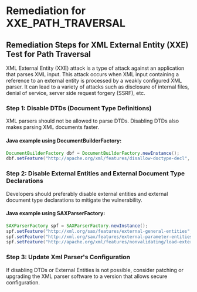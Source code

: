 # Remediation for XXE_PATH_TRAVERSAL

## Remediation Steps for XML External Entity (XXE) Test for Path Traversal

XML External Entity (XXE) attack is a type of attack against an application that parses XML input. This attack occurs when XML input containing a reference to an external entity is processed by a weakly configured XML parser. It can lead to a variety of attacks such as disclosure of internal files, denial of service, server side request forgery (SSRF), etc.

### Step 1: Disable DTDs (Document Type Definitions)

XML parsers should not be allowed to parse DTDs. Disabling DTDs also makes parsing XML documents faster.

#### Java example using DocumentBuilderFactory:

```java
DocumentBuilderFactory dbf = DocumentBuilderFactory.newInstance();
dbf.setFeature("http://apache.org/xml/features/disallow-doctype-decl", true);
```

### Step 2: Disable External Entities and External Document Type Declarations

Developers should preferably disable external entities and external document type declarations to mitigate the vulnerability.

#### Java example using SAXParserFactory:

```java
SAXParserFactory spf = SAXParserFactory.newInstance();
spf.setFeature("http://xml.org/sax/features/external-general-entities", false);
spf.setFeature("http://xml.org/sax/features/external-parameter-entities", false);
spf.setFeature("http://apache.org/xml/features/nonvalidating/load-external-dtd", false);
```

### Step 3: Update Xml Parser's Configuration

If disabling DTDs or External Entities is not possible, consider patching or upgrading the XML parser software to a version that allows secure configuration.